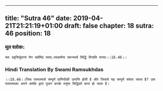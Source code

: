 
---
title: "Sutra 46"
date: 2019-04-21T21:21:19+01:00
draft: false
chapter: 18
sutra: 46
position: 18
---
### मूल श्लोकः:
```
यतः प्रवृत्तिर्भूतानां येन सर्वमिदं ततम्।स्वकर्मणा तमभ्यर्च्य सिद्धिं विन्दति मानवः।।18.46।।

```

### Hindi Translation By Swami Ramsukhdas
```
।।18.46।।जिस परमात्मासे सम्पूर्ण प्राणियोंकी उत्पत्ति होती है और जिससे यह सम्पूर्ण संसार व्याप्त है? उस परमात्माका अपने कर्मके द्वारा पूजन करके मनुष्य सिद्धिको प्राप्त हो जाता है।

```

